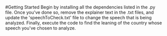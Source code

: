 #Getting Started
Begin by installing all the dependencies listed in the .py file. Once you've done so, remove the explainer text in the .txt files, and update the 'speechToCheck.txt' file to change the speech that is being analyzed. Finally, execute the code to find the leaning of the country whose speech you've chosen to analyze.
